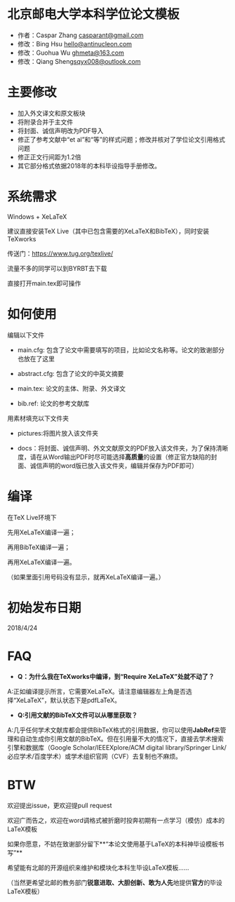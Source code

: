 ﻿# 北京邮电大学本科学位论文模板
* 作者：Caspar Zhang <casparant@gmail.com>
* 修改：Bing Hsu <hello@antinucleon.com>
* 修改：Guohua Wu <ghmeta@163.com>
* 修改：Qiang Sheng<sqyx008@outlook.com>

# 主要修改
- 加入外文译文和原文板块
- 将附录合并于主文件
- 将封面、诚信声明改为PDF导入
- 修正了参考文献中“et al”和“等”的样式问题；修改并核对了学位论文引用格式问题
- 修正正文行间距为1.2倍
- 其它部分格式依据2018年的本科毕设指导手册修改。

# 系统需求
Windows + XeLaTeX

建议直接安装TeX Live（其中已包含需要的XeLaTeX和BibTeX），同时安装TeXworks

传送门：https://www.tug.org/texlive/

流量不多的同学可以到BYRBT去下载

直接打开main.tex即可操作

# 如何使用
编辑以下文件

- main.cfg: 包含了论文中需要填写的项目，比如论文名称等。论文的致谢部分也放在了这里

- abstract.cfg: 包含了论文的中英文摘要

- main.tex: 论文的主体、附录、外文译文

- bib.ref: 论文的参考文献库

用素材填充以下文件夹

- pictures:将图片放入该文件夹

- docs：将封面、诚信声明、外文文献原文的PDF放入该文件夹，为了保持清晰度，请在从Word输出PDF时尽可能选择**高质量**的设置（修正官方缺陷的封面、诚信声明的word版已放入该文件夹，编辑并保存为PDF即可）

# 编译

在TeX Live环境下

先用XeLaTeX编译一遍；

再用BibTeX编译一遍；

再用XeLaTeX编译一遍。

（如果里面引用号码没有显示，就再XeLaTeX编译一遍。）

# 初始发布日期
2018/4/24

# FAQ
- **Q：为什么我在TeXworks中编译，到“Require XeLaTeX”处就不动了？**

 A:正如编译提示所言，它需要XeLaTeX。请注意编辑器左上角是否选择“XeLaTeX”，默认状态下是pdfLaTeX。
 
- **Q:引用文献的BibTeX文件可以从哪里获取？**

 A:几乎任何学术文献库都会提供BibTeX格式的引用数据，你可以使用**JabRef**来管理和自动生成你引用文献的BibTeX。但在引用量不大的情况下，直接去学术搜索引擎和数据库（Google Scholar/IEEEXplore/ACM digital library/Springer Link/必应学术/百度学术）或学术组织官网（CVF）去复制也不麻烦。

# BTW
欢迎提出issue，更欢迎提pull request

欢迎广而告之，欢迎在word调格式被折磨时投奔初期有一点学习（模仿）成本的LaTeX模板

如果你愿意，不妨在致谢部分留下**“本论文使用基于LaTeX的本科神毕设模板书写”**

希望能有北邮的开源组织来维护和模块化本科生毕设LaTeX模板……

（当然更希望北邮的教务部门**锐意进取、大胆创新、敢为人先**地提供**官方**的毕设LaTeX模板）
